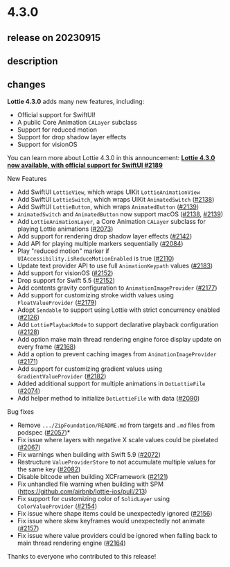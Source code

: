 # 4.3.0

## release on 20230915

## description

## changes

<strong>Lottie 4.3.0</strong> adds many new features, including:

* Official support for SwiftUI!
* A public Core Animation <code>CALayer</code> subclass
* Support for reduced motion
* Support for drop shadow layer effects
* Support for visionOS

You can learn more about Lottie 4.3.0 in this announcement: <strong><a href="https://github.com/airbnb/lottie-ios/discussions/2189" data-hovercard-type="discussion" data-hovercard-url="/airbnb/lottie-ios/discussions/2189/hovercard">Lottie 4.3.0 now available, with official support for SwiftUI #2189</a></strong>

New Features

* Add SwiftUI <code>LottieView</code>, which wraps UIKit <code>LottieAnimationView</code>
* Add SwiftUI <code>LottieSwitch</code>, which wraps UIKit <code>AnimatedSwitch</code> (<a class="issue-link js-issue-link" data-error-text="Failed to load title" data-id="1847470386" data-permission-text="Title is private" data-url="https://github.com/airbnb/lottie-ios/issues/2138" data-hovercard-type="pull_request" data-hovercard-url="/airbnb/lottie-ios/pull/2138/hovercard" href="https://github.com/airbnb/lottie-ios/pull/2138">#2138</a>)
* Add SwiftUI <code>LottieButton</code>, which wraps <code>AnimatedButton</code> (<a class="issue-link js-issue-link" data-error-text="Failed to load title" data-id="1850655650" data-permission-text="Title is private" data-url="https://github.com/airbnb/lottie-ios/issues/2139" data-hovercard-type="pull_request" data-hovercard-url="/airbnb/lottie-ios/pull/2139/hovercard" href="https://github.com/airbnb/lottie-ios/pull/2139">#2139</a>)
* <code>AnimatedSwitch</code> and <code>AnimatedButton</code> now support macOS (<a class="issue-link js-issue-link" data-error-text="Failed to load title" data-id="1847470386" data-permission-text="Title is private" data-url="https://github.com/airbnb/lottie-ios/issues/2138" data-hovercard-type="pull_request" data-hovercard-url="/airbnb/lottie-ios/pull/2138/hovercard" href="https://github.com/airbnb/lottie-ios/pull/2138">#2138</a>, <a class="issue-link js-issue-link" data-error-text="Failed to load title" data-id="1850655650" data-permission-text="Title is private" data-url="https://github.com/airbnb/lottie-ios/issues/2139" data-hovercard-type="pull_request" data-hovercard-url="/airbnb/lottie-ios/pull/2139/hovercard" href="https://github.com/airbnb/lottie-ios/pull/2139">#2139</a>)
* Add <code>LottieAnimationLayer</code>, a Core Animation <code>CALayer</code> subclass for playing Lottie animations (<a class="issue-link js-issue-link" data-error-text="Failed to load title" data-id="1744611989" data-permission-text="Title is private" data-url="https://github.com/airbnb/lottie-ios/issues/2073" data-hovercard-type="pull_request" data-hovercard-url="/airbnb/lottie-ios/pull/2073/hovercard" href="https://github.com/airbnb/lottie-ios/pull/2073">#2073</a>)
* Add support for rendering drop shadow layer effects (<a class="issue-link js-issue-link" data-error-text="Failed to load title" data-id="1852218167" data-permission-text="Title is private" data-url="https://github.com/airbnb/lottie-ios/issues/2142" data-hovercard-type="pull_request" data-hovercard-url="/airbnb/lottie-ios/pull/2142/hovercard" href="https://github.com/airbnb/lottie-ios/pull/2142">#2142</a>)
* Add API for playing multiple markers sequentially (<a class="issue-link js-issue-link" data-error-text="Failed to load title" data-id="1770119416" data-permission-text="Title is private" data-url="https://github.com/airbnb/lottie-ios/issues/2084" data-hovercard-type="pull_request" data-hovercard-url="/airbnb/lottie-ios/pull/2084/hovercard" href="https://github.com/airbnb/lottie-ios/pull/2084">#2084</a>)
* Play "reduced motion" marker if <code>UIAccessibility.isReduceMotionEnabled</code> is true (<a class="issue-link js-issue-link" data-error-text="Failed to load title" data-id="1805551258" data-permission-text="Title is private" data-url="https://github.com/airbnb/lottie-ios/issues/2110" data-hovercard-type="pull_request" data-hovercard-url="/airbnb/lottie-ios/pull/2110/hovercard" href="https://github.com/airbnb/lottie-ios/pull/2110">#2110</a>)
* Update text provider API to use full <code>AnimationKeypath</code> values (<a class="issue-link js-issue-link" data-error-text="Failed to load title" data-id="1893399766" data-permission-text="Title is private" data-url="https://github.com/airbnb/lottie-ios/issues/2183" data-hovercard-type="pull_request" data-hovercard-url="/airbnb/lottie-ios/pull/2183/hovercard" href="https://github.com/airbnb/lottie-ios/pull/2183">#2183</a>)
* Add support for visionOS (<a class="issue-link js-issue-link" data-error-text="Failed to load title" data-id="1863719453" data-permission-text="Title is private" data-url="https://github.com/airbnb/lottie-ios/issues/2152" data-hovercard-type="pull_request" data-hovercard-url="/airbnb/lottie-ios/pull/2152/hovercard" href="https://github.com/airbnb/lottie-ios/pull/2152">#2152</a>)
* Drop support for Swift 5.5 (<a class="issue-link js-issue-link" data-error-text="Failed to load title" data-id="1863719453" data-permission-text="Title is private" data-url="https://github.com/airbnb/lottie-ios/issues/2152" data-hovercard-type="pull_request" data-hovercard-url="/airbnb/lottie-ios/pull/2152/hovercard" href="https://github.com/airbnb/lottie-ios/pull/2152">#2152</a>)
* Add contents gravity configuration to <code>AnimationImageProvider</code> (<a class="issue-link js-issue-link" data-error-text="Failed to load title" data-id="1890974080" data-permission-text="Title is private" data-url="https://github.com/airbnb/lottie-ios/issues/2177" data-hovercard-type="pull_request" data-hovercard-url="/airbnb/lottie-ios/pull/2177/hovercard" href="https://github.com/airbnb/lottie-ios/pull/2177">#2177</a>)
* Add support for customizing stroke width values using <code>FloatValueProvider</code> (<a class="issue-link js-issue-link" data-error-text="Failed to load title" data-id="1892996164" data-permission-text="Title is private" data-url="https://github.com/airbnb/lottie-ios/issues/2179" data-hovercard-type="pull_request" data-hovercard-url="/airbnb/lottie-ios/pull/2179/hovercard" href="https://github.com/airbnb/lottie-ios/pull/2179">#2179</a>)
* Adopt <code>Sendable</code> to support using Lottie with strict concurrency enabled (<a class="issue-link js-issue-link" data-error-text="Failed to load title" data-id="1833758582" data-permission-text="Title is private" data-url="https://github.com/airbnb/lottie-ios/issues/2126" data-hovercard-type="pull_request" data-hovercard-url="/airbnb/lottie-ios/pull/2126/hovercard" href="https://github.com/airbnb/lottie-ios/pull/2126">#2126</a>)
* Add <code>LottiePlaybackMode</code> to support declarative playback configuration (<a class="issue-link js-issue-link" data-error-text="Failed to load title" data-id="1835763051" data-permission-text="Title is private" data-url="https://github.com/airbnb/lottie-ios/issues/2128" data-hovercard-type="pull_request" data-hovercard-url="/airbnb/lottie-ios/pull/2128/hovercard" href="https://github.com/airbnb/lottie-ios/pull/2128">#2128</a>)
* Add option make main thread rendering engine force display update on every frame (<a class="issue-link js-issue-link" data-error-text="Failed to load title" data-id="1874468998" data-permission-text="Title is private" data-url="https://github.com/airbnb/lottie-ios/issues/2168" data-hovercard-type="pull_request" data-hovercard-url="/airbnb/lottie-ios/pull/2168/hovercard" href="https://github.com/airbnb/lottie-ios/pull/2168">#2168</a>)
* Add a option to prevent caching images from <code>AnimationImageProvider</code> (<a class="issue-link js-issue-link" data-error-text="Failed to load title" data-id="1885666048" data-permission-text="Title is private" data-url="https://github.com/airbnb/lottie-ios/issues/2171" data-hovercard-type="pull_request" data-hovercard-url="/airbnb/lottie-ios/pull/2171/hovercard" href="https://github.com/airbnb/lottie-ios/pull/2171">#2171</a>)
* Add support for customizing gradient values using <code>GradientValueProvider</code> (<a class="issue-link js-issue-link" data-error-text="Failed to load title" data-id="1893061516" data-permission-text="Title is private" data-url="https://github.com/airbnb/lottie-ios/issues/2182" data-hovercard-type="pull_request" data-hovercard-url="/airbnb/lottie-ios/pull/2182/hovercard" href="https://github.com/airbnb/lottie-ios/pull/2182">#2182</a>)
* Added additional support for multiple animations in <code>DotLottieFile</code> (<a class="issue-link js-issue-link" data-error-text="Failed to load title" data-id="1750023916" data-permission-text="Title is private" data-url="https://github.com/airbnb/lottie-ios/issues/2074" data-hovercard-type="pull_request" data-hovercard-url="/airbnb/lottie-ios/pull/2074/hovercard" href="https://github.com/airbnb/lottie-ios/pull/2074">#2074</a>)
* Add helper method to initialize <code>DotLottieFile</code> with data (<a class="issue-link js-issue-link" data-error-text="Failed to load title" data-id="1774972529" data-permission-text="Title is private" data-url="https://github.com/airbnb/lottie-ios/issues/2090" data-hovercard-type="pull_request" data-hovercard-url="/airbnb/lottie-ios/pull/2090/hovercard" href="https://github.com/airbnb/lottie-ios/pull/2090">#2090</a>)

Bug fixes

* Remove <code>.../ZipFoundation/README.md</code> from targets and <code>*.md*</code> files from podspec (<a class="issue-link js-issue-link" data-error-text="Failed to load title" data-id="1695706375" data-permission-text="Title is private" data-url="https://github.com/airbnb/lottie-ios/issues/2057" data-hovercard-type="pull_request" data-hovercard-url="/airbnb/lottie-ios/pull/2057/hovercard" href="https://github.com/airbnb/lottie-ios/pull/2057">#2057</a>)*
* Fix issue where layers with negative X scale values could be pixelated (<a class="issue-link js-issue-link" data-error-text="Failed to load title" data-id="1712773566" data-permission-text="Title is private" data-url="https://github.com/airbnb/lottie-ios/issues/2067" data-hovercard-type="pull_request" data-hovercard-url="/airbnb/lottie-ios/pull/2067/hovercard" href="https://github.com/airbnb/lottie-ios/pull/2067">#2067</a>)
* Fix warnings when building with Swift 5.9 (<a class="issue-link js-issue-link" data-error-text="Failed to load title" data-id="1742850273" data-permission-text="Title is private" data-url="https://github.com/airbnb/lottie-ios/issues/2072" data-hovercard-type="pull_request" data-hovercard-url="/airbnb/lottie-ios/pull/2072/hovercard" href="https://github.com/airbnb/lottie-ios/pull/2072">#2072</a>)
* Restructure <code>ValueProviderStore</code> to not accumulate multiple values for the same key (<a class="issue-link js-issue-link" data-error-text="Failed to load title" data-id="1768081382" data-permission-text="Title is private" data-url="https://github.com/airbnb/lottie-ios/issues/2082" data-hovercard-type="pull_request" data-hovercard-url="/airbnb/lottie-ios/pull/2082/hovercard" href="https://github.com/airbnb/lottie-ios/pull/2082">#2082</a>)
* Disable bitcode when building XCFramework (<a class="issue-link js-issue-link" data-error-text="Failed to load title" data-id="1824956770" data-permission-text="Title is private" data-url="https://github.com/airbnb/lottie-ios/issues/2121" data-hovercard-type="pull_request" data-hovercard-url="/airbnb/lottie-ios/pull/2121/hovercard" href="https://github.com/airbnb/lottie-ios/pull/2121">#2121</a>)
* Fix unhandled file warning when building with SPM (<a href="https://github.com/airbnb/lottie-ios/pull/2132" data-hovercard-type="pull_request" data-hovercard-url="/airbnb/lottie-ios/pull/2132/hovercard">https://github.com/airbnb/lottie-ios/pull/213</a>)
* Fix support for customizing color of <code>SolidLayer</code> using <code>ColorValueProvider</code> (<a class="issue-link js-issue-link" data-error-text="Failed to load title" data-id="1865724089" data-permission-text="Title is private" data-url="https://github.com/airbnb/lottie-ios/issues/2154" data-hovercard-type="pull_request" data-hovercard-url="/airbnb/lottie-ios/pull/2154/hovercard" href="https://github.com/airbnb/lottie-ios/pull/2154">#2154</a>)
* Fix issue where shape items could be unexpectedly ignored (<a class="issue-link js-issue-link" data-error-text="Failed to load title" data-id="1865946830" data-permission-text="Title is private" data-url="https://github.com/airbnb/lottie-ios/issues/2156" data-hovercard-type="pull_request" data-hovercard-url="/airbnb/lottie-ios/pull/2156/hovercard" href="https://github.com/airbnb/lottie-ios/pull/2156">#2156</a>)
* Fix issue where skew keyframes would unexpectedly not animate (<a class="issue-link js-issue-link" data-error-text="Failed to load title" data-id="1865996483" data-permission-text="Title is private" data-url="https://github.com/airbnb/lottie-ios/issues/2157" data-hovercard-type="pull_request" data-hovercard-url="/airbnb/lottie-ios/pull/2157/hovercard" href="https://github.com/airbnb/lottie-ios/pull/2157">#2157</a>)
* Fix issue where value providers could be ignored when falling back to main thread rendering engine (<a class="issue-link js-issue-link" data-error-text="Failed to load title" data-id="1872137953" data-permission-text="Title is private" data-url="https://github.com/airbnb/lottie-ios/issues/2164" data-hovercard-type="pull_request" data-hovercard-url="/airbnb/lottie-ios/pull/2164/hovercard" href="https://github.com/airbnb/lottie-ios/pull/2164">#2164</a>)

Thanks to everyone who contributed to this release!

